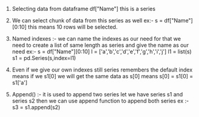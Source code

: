 1. Selecting data from dataframe df["Name"] this is a series 
2. We can select chunk of data from this series as well ex:- s = df["Name"][0:10] this means 10 rows will be selected.
3. Named indexes :- we can name the indexes as our need
                    for that we need to create a list of same length as series and give the name as our need
                    ex:- s = df["Name"][0:10]
                         l = ['a','b','c','d','e','f','g','h','i','j']
                         l1 = list(s)
                         s1 = pd.Series(s,index=l1)

4. Even if we give our own indexes still series remembers the default index means if we s1[0] we will get the same data as s[0]
   means s[0] = s1[0] = s1['a']
5. Append() :- it is used to append two series let we have series s1 and series s2 then we can use append function to append both series
               ex :- s3 = s1.append(s2)